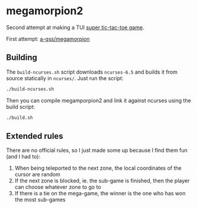# megamorpion2
Second attempt at making a TUI [super tic-tac-toe game](https://youtu.be/_Na3a1ZrX7c).

First attempt: [a-gss/megamorpion](https://github.com/a-gss/megamorpion)

## Building
The `build-ncurses.sh` script downloads `ncurses-6.5` and builds it from source statically in `ncurses/`. Just run the script:
```bash
./build-ncurses.sh
```
Then you can compile megamporpion2 and link it against ncurses using the build script:
```bash
./build.sh
```

## Extended rules
There are no official rules, so I just made some up because I find them fun (and I had to):

1. When being teleported to the next zone, the local coordinates of the cursor are random
2. If the next zone is blocked, ie. the sub-game is finished, then the player can choose whatever zone to go to
3. If there is a tie on the mega-game, the winner is the one who has won the most sub-games

